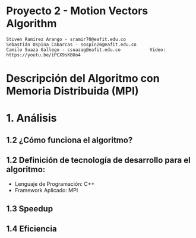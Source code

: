 # Proyecto 2 - Motion Vectors Algorithm

    Stiven Ramírez Arango - sramir70@eafit.edu.co
    Sebastián Ospina Cabarcas - sospin26@eafit.edu.co
    Camilo Suaza Gallego - csuazag@eafit.edu.co           Video: https://youtu.be/iPCX9sK8Uo4

# Descripción del Algoritmo con Memoria Distribuida (MPI)

# 1. Análisis

## 1.2 ¿Cómo funciona el algoritmo?





## 1.2 Definición de tecnología de desarrollo para el algoritmo:

* Lenguaje de Programación: C++
* Framework Aplicado: MPI


## 1.3 Speedup



## 1.4 Eficiencia
